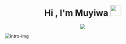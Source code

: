 <h1><center>Hi , I'm Muyiwa <img src="https://media.giphy.com/media/hvRJCLFzcasrR4ia7z/giphy.gif" width="35"></center></h1>
<!--  -->
<p style="text-align : center;">
  <a href="https://github.com/DenverCoder1/readme-typing-svg"><img src="https://readme-typing-svg.herokuapp.com?font=Monaco&color=cyan&size=30&center=true&vCenter=true&width=600&height=100&lines=Welcome,+..&hearts;++;Computer+Science+Student,;Data+Scientist,;Active+Learner/Researcher,;Active+Listener.."></a>
</p>
<img src="b.svg" alt="intro-img">


